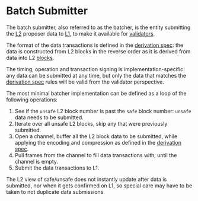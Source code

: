 <!-- DOCTOC SKIP -->

<!-- All glossary references in this file. -->

[g-block]: glossary#block
[g-l1]: glossary#l1
[g-l2]: glossary#l2
[g-validator]: glossary.md#validator

# Batch Submitter

The batch submitter, also referred to as the batcher, is the entity submitting the [L2][g-l2] proposer data to
[L1][g-l1], to make it available for [validators][g-validator].

[derivation spec]: derivation.md

The format of the data transactions is defined in the [derivation spec]:
the data is constructed from L2 blocks in the reverse order as it is derived from data into L2 [blocks][g-block].

The timing, operation and transaction signing is implementation-specific: any data can be submitted at any time,
but only the data that matches the [derivation spec] rules will be valid from the validator perspective.

The most minimal batcher implementation can be defined as a loop of the following operations:

1. See if the `unsafe` L2 block number is past the `safe` block number: `unsafe` data needs to be submitted.
2. Iterate over all unsafe L2 blocks, skip any that were previously submitted.
3. Open a channel, buffer all the L2 block data to be submitted,
   while applying the encoding and compression as defined in the [derivation spec].
4. Pull frames from the channel to fill data transactions with, until the channel is empty.
5. Submit the data transactions to L1.

The L2 view of safe/unsafe does not instantly update after data is submitted, nor when it gets confirmed on L1,
so special care may have to be taken to not duplicate data submissions.
